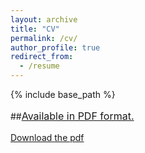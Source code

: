 ```yaml
---
layout: archive
title: "CV"
permalink: /cv/
author_profile: true
redirect_from:
  - /resume
---
```


{% include base_path %}

##<a style="line-height: 1.5;" href="https://github.com/celis/celis.github.io/blob/master/files/cv.pdf"><span style="color: ##333333;"><span style="font-size: medium;">Available in PDF format.</span></span></a>

<a href="https://github.com/celis/celis.github.io/blob/master/files/cv.pdf" download>Download the pdf</a>

